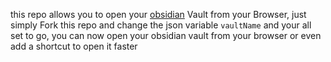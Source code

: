 this repo allows you to open your [obsidian](https://obsidian.md) Vault from your Browser, just simply Fork this repo and change the json variable `vaultName` and your all set to go, you can now open your obsidian vault from your browser or even add a shortcut to open it faster
